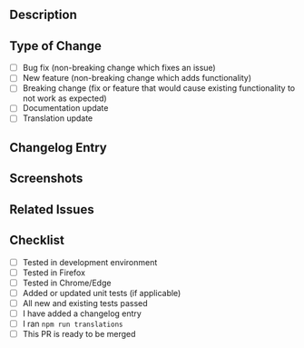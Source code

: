 ## Description

<!-- Add a short (or long) description of your changes -->

## Type of Change

- [ ] Bug fix (non-breaking change which fixes an issue)
- [ ] New feature (non-breaking change which adds functionality)
- [ ] Breaking change (fix or feature that would cause existing functionality to not work as expected)
- [ ] Documentation update
- [ ] Translation update <!-- If your change is a Translation update, PLEASE run `npm run translation` before you start editing and after before commiting. Then check the box at the bottom of the checklist.-->

## Changelog Entry

<!-- Add a changelog entry in the format used in CHANGELOG.md. This helps with creating releases. Then, paste your entry here. -->

## Screenshots
<!-- If your changes include visual changes, add screenshots here, otherwise delete this section -->

## Related Issues
<!-- Link any related issues here using #issue_number -->

## Checklist

- [ ] Tested in development environment
- [ ] Tested in Firefox
- [ ] Tested in Chrome/Edge
- [ ] Added or updated unit tests (if applicable)
- [ ] All new and existing tests passed
- [ ] I have added a changelog entry
- [ ] I ran `npm run translations`
- [ ] This PR is ready to be merged

